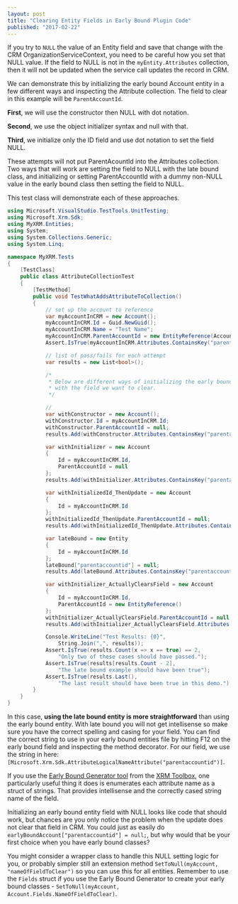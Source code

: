 ```yaml
---
layout: post
title: "Clearing Entity Fields in Early Bound Plugin Code"
published: "2017-02-22"
---
```


If you try to `NULL` the value of an Entity field and save that change with the CRM OrganizationServiceContext, you need to be careful how you set that NULL value.  If the field to NULL is not in the `myEntity.Attributes` collection, then it will not be updated when the service call updates the record in CRM.

We can demonstrate this by initializing the early bound Account entity in a few different ways and inspecting the Attribute collection.  The field to clear in this example will be `ParentAccountId`.

**First**, we will use the constructor then NULL with dot notation.

**Second**, we use the object initializer syntax and null with that.

**Third**, we initialize only the ID field and use dot notation to set the field NULL.

These attempts will not put ParentAcountId into the Attributes collection.  Two ways that will work are setting the field to NULL with the late bound class, and initializing or setting ParentAccountId with a dummy non-NULL value in the early bound class then setting the field to NULL.

This test class will demonstrate each of these approaches.

```c#
using Microsoft.VisualStudio.TestTools.UnitTesting;
using Microsoft.Xrm.Sdk;
using MyXRM.Entities;
using System;
using System.Collections.Generic;
using System.Linq;

namespace MyXRM.Tests
{
    [TestClass]
    public class AttributeCollectionTest
    {
        [TestMethod]
        public void TestWhatAddsAttributeToCollection()
        {
            // set up the account to reference
            var myAccountInCRM = new Account();
            myAccountInCRM.Id = Guid.NewGuid();
            myAccountInCRM.Name = "Test Name";
            myAccountInCRM.ParentAccountId = new EntityReference(Account.EntityLogicalName, Guid.NewGuid());
            Assert.IsTrue(myAccountInCRM.Attributes.ContainsKey("parentaccountid"));

            // list of pass/fails for each attempt
            var results = new List<bool>();

            /*
             * Below are different ways of initializing the early bound Account entity
             * with the field we want to clear.
             */

            // 
            var withConstructor = new Account();
            withConstructor.Id = myAccountInCRM.Id;
            withConstructor.ParentAccountId = null;
            results.Add(withConstructor.Attributes.ContainsKey("parentaccountid"));

            var withInitializer = new Account
            {
                Id = myAccountInCRM.Id,
                ParentAccountId = null
            };
            results.Add(withInitializer.Attributes.ContainsKey("parentaccountid"));

            var withInitializedId_ThenUpdate = new Account
            {
                Id = myAccountInCRM.Id
            };
            withInitializedId_ThenUpdate.ParentAccountId = null;
            results.Add(withInitializedId_ThenUpdate.Attributes.ContainsKey("parentaccountid"));

            var lateBound = new Entity
            {
                Id = myAccountInCRM.Id
            };
            lateBound["parentaccountid"] = null;
            results.Add(lateBound.Attributes.ContainsKey("parentaccountid"));

            var withInitializer_ActuallyClearsField = new Account
            {
                Id = myAccountInCRM.Id,
                ParentAccountId = new EntityReference()
            };
            withInitializer_ActuallyClearsField.ParentAccountId = null;
            results.Add(withInitializer_ActuallyClearsField.Attributes.ContainsKey("parentaccountid"));

            Console.WriteLine("Test Results: {0}",
                String.Join(",", results));
            Assert.IsTrue(results.Count(x => x == true) == 2,
                "Only two of these cases should have passed.");
            Assert.IsTrue(results[results.Count - 2],
                "The late bound example should have been true");
            Assert.IsTrue(results.Last(),
                "The last result should have been true in this demo.");
        }
    }
}
```

In this case, **using the late bound entity is more straightforward** than using the early bound entity.  With late bound you will not get intellisense so make sure you have the correct spelling and casing for your field.  You can find the correct string to use in your early bound entities file by hitting F12 on the early bound field and inspecting the method decorator.  For our field, we use the string in here: `[Microsoft.Xrm.Sdk.AttributeLogicalNameAttribute("parentaccountid")]`.

If you use the <a href="https://github.com/daryllabar/DLaB.Xrm.XrmToolBoxTools/releases">Early Bound Generator tool</a> from the <a href="http://www.xrmtoolbox.com/">XRM Toolbox</a>, one particularly useful thing it does is enumerates each attribute name as a struct of strings.  That provides intellisense and the correctly cased string name of the field.

Initializing an early bound entity field with NULL looks like code that should work, but chances are you only notice the problem when the update does not clear that field in CRM.  You could just as easily do `earlyBoundAccount["parentaccountid"] = null;`, but why would that be your first choice when you have early bound classes?

You might consider a wrapper class to handle this NULL setting logic for you, or probably simpler still an extension method `SetToNull(myAccount, "nameOfFieldToClear")` so you can use this for all entities.  Remember to use the `Fields` struct if you use the Early Bound Generator to create your early bound classes - `SetToNull(myAccount, Account.Fields.NameOfFieldToClear)`.

